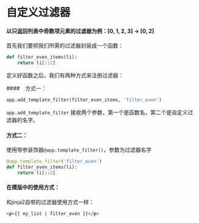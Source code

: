 # 自定义过滤器

#### 以只返回列表中奇数项元素的过滤器为例：[0, 1, 2, 3] -> [0, 2]

首先我们要把我们所需的过滤器封装成一个函数：

```python
def filter_even_items(li):
    return li[::2]
```

定义好函数之后，我们有两种方式来注册过滤器：

####　方式一：

```python
app.add_template_filter(filter_even_items, 'filter_even')
```

`app.add_template_filter` 接收两个参数，第一个是函数名，第二个是自定义过滤器的名字。



#### 方式二：

使用带参装饰器`@app.template_filter()`，参数为过滤器名字

```python
@app.template_filter('filter_even')
def filter_even_items(li):
    return li[::2]
```





#### 在模版中的使用方式：

和jinja2自带的过滤器使用方式一样：

```html
<p>{{ my_list | filter_even }}</p>
```

